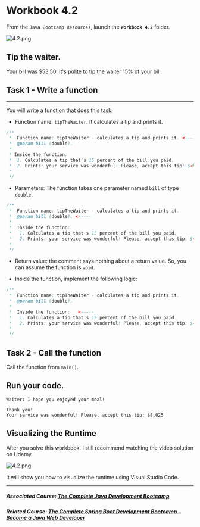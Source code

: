 # Workbook 4.2

From the `Java Bootcamp Resources`, launch the **`Workbook 4.2`** folder.

![4.2.png](https://firebasestorage.googleapis.com/v0/b/learnthepart-75aed.appspot.com/o/images%2F5697a3d6-c991-42e6-9950-9484a32a1afb?alt=media&token=663297d4-4794-479f-9461-330aac1b7127)

## Tip the waiter.
Your bill was $53.50. It's polite to tip the waiter 15% of your bill.

## Task 1 - Write a function
-------------------------

You will write a function that does this task.

- Function name: `tipTheWaiter`. It calculates a tip and prints it.

```java
/**
 *  Function name: tipTheWaiter - calculates a tip and prints it. <-----
 *  @param bill (double).
 *
 * Inside the function:
 *  1. Calculates a tip that's 15 percent of the bill you paid.
 *  2. Prints: your service was wonderful! Please, accept this tip: $<tip>
 *
 */
```

- Parameters: The function takes one parameter named `bill` of type `double`.

```java
/**
 *  Function name: tipTheWaiter - calculates a tip and prints it.
 *  @param bill (double). <-----
 *
 *  Inside the function:
 *   1. Calculates a tip that's 15 percent of the bill you paid.
 *   2. Prints: your service was wonderful! Please, accept this tip: $<tip>
 *
 */
```

- Return value: the comment says nothing about a return value. So, you can assume the function is `void`.

- Inside the function, implement the following logic:

```java
/**
 *  Function name: tipTheWaiter - calculates a tip and prints it.
 *  @param bill (double).
 *
 *  Inside the function:   <-----
 *   1. Calculates a tip that's 15 percent of the bill you paid.
 *   2. Prints: your service was wonderful! Please, accept this tip: $<tip>
 *
 */
```

Task 2 - Call the function
--------------------------

Call the function from `main()`.

Run your code.
--------------
```
Waiter: I hope you enjoyed your meal!
```

```
Thank you!
Your service was wonderful! Please, accept this tip: $8.025
```
## Visualizing the Runtime

After you solve this workbook, I still recommend watching the video solution on Udemy.

![4.2.png](https://firebasestorage.googleapis.com/v0/b/learnthepart-75aed.appspot.com/o/images%2F7f98fc3e-d5ad-4267-88c7-6375884e7536?alt=media&token=34be9080-886d-441f-ade0-c1ab5f39cbe3)

It will show you how to visualize the runtime using Visual Studio Code.

----------

##### Associated Course: [The Complete Java Development Bootcamp](https://udemy-redirect-app.herokuapp.com/java)
##### Related Course: [The Complete Spring Boot Development Bootcamp – Become a Java Web Developer](https://udemy-redirect-app.herokuapp.com/spring)